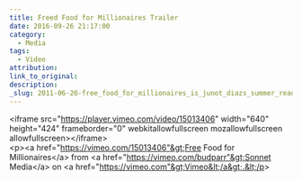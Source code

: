 ```yaml
---
title: Freed Food for Millionaires Trailer
date: 2016-09-26 21:17:00
category:
  - Media
tags:
  - Video
attribution:
link_to_original:
description:
_slug: 2011-06-20-free_food_for_millionaires_is_junot_diazs_summer_reading_pick_at_the_new_yo
---
```



&lt;iframe src="https://player.vimeo.com/video/15013406" width="640" height="424" frameborder="0" webkitallowfullscreen mozallowfullscreen allowfullscreen&gt;&lt;/iframe&gt;
<br>&lt;p&gt;&lt;a href="https://vimeo.com/15013406"&gt;Free Food for Millionaires&lt;/a&gt; from &lt;a href="https://vimeo.com/budparr"&gt;Sonnet Media&lt;/a&gt; on &lt;a href="https://vimeo.com"&gt;Vimeo&lt;/a&gt;.&lt;/p&gt;